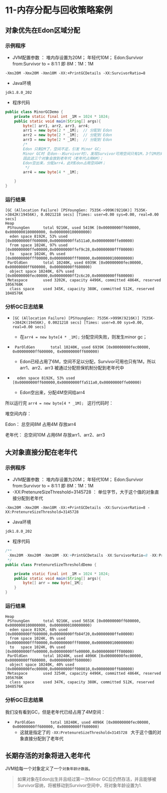 # 11-内存分配与回收策略案例


## 对象优先在Edon区域分配

### 示例程序

- JVM配置参数 ： 堆内存设置为20M； 年轻代10M； Edon:Survivor from:Survivor to = 8:1:1 即 8M：1M：1M

```
-Xms20M -Xmx20M -Xmn10M -XX:+PrintGCDetails -XX:SurvivorRatio=8
```

- Java环境

```
jdk1.8.0_202
```

- 程序代码

```java
public class MinorGCDemo {
    private static final int _1M = 1024 * 1024;
    public static void main(String[] args){
        byte[] arr1, arr2, arr3, arr4;
        arr1 = new byte[2 * _1M];  // 分配到 Edon
        arr2 = new byte[2 * _1M];  // 分配到 Edon
        arr3 = new byte[2 * _1M];  // 分配到 Edon
        /*
        Edon 只剩2M了，空间不足，引发 Minor GC;
        Minor GC时（Edon--》Survivor时），发现Survivor可用空间只有1M，3个2M的对象无法回收；
        因此这三个对象会放到老年代（老年代占用6M）；
        Edon空出来，分配arr4，此时Edon占用空间4M；
         */
        arr4 = new byte[4 * _1M];  

    }
}
```

###  运行结果

```
[GC (Allocation Failure) [PSYoungGen: 7535K->999K(9216K)] 7535K->3842K(19456K), 0.0021218 secs] [Times: user=0.00 sys=0.00, real=0.00 secs] 
Heap
 PSYoungGen      total 9216K, used 5419K [0x00000000ff600000, 0x0000000100000000, 0x0000000100000000)
  eden space 8192K, 53% used [0x00000000ff600000,0x00000000ffa511a0,0x00000000ffe00000)
  from space 1024K, 97% used [0x00000000ffe00000,0x00000000ffef9c28,0x00000000fff00000)
  to   space 1024K, 0% used [0x00000000fff00000,0x00000000fff00000,0x0000000100000000)
 ParOldGen       total 10240K, used 6939K [0x00000000fec00000, 0x00000000ff600000, 0x00000000ff600000)
  object space 10240K, 67% used [0x00000000fec00000,0x00000000ff2c6c20,0x00000000ff600000)
 Metaspace       used 3202K, capacity 4496K, committed 4864K, reserved 1056768K
  class space    used 345K, capacity 388K, committed 512K, reserved 1048576K

```

### 分析GC日志结果

- ```[GC (Allocation Failure) [PSYoungGen: 7535K->999K(9216K)] 7535K->3842K(19456K), 0.0021218 secs] [Times: user=0.00 sys=0.00, real=0.00 secs]```
    
    -  在```arr4 = new byte[4 * _1M];``` 分配空间失败，则发生minor gc；
    
- ``` ParOldGen       total 10240K, used 6939K [0x00000000fec00000, 0x00000000ff600000, 0x00000000ff600000)``` 
    
    - Edon已经占用了6M，空间不足以分配，Survivor可用也只有1M，所以arr1、arr2、arr3 被通过分配担保机制分配到老年代中
    
- ```  eden space 8192K, 53% used [0x00000000ff600000,0x00000000ffa511a0,0x00000000ffe00000)``` 
    - Edon空出来，分配4M空间给arr4
    
    

所以运行完 ```arr4 = new byte[4 * _1M]; ``` 这行代码时：

堆空间内存：

Edon： 总空间8M  占用4M 存放arr4

老年代： 总空间10M  占用6M  存放arr1、arr2、arr3



## 大对象直接分配在老年代


### 示例程序

- JVM配置参数 ： 堆内存设置为20M； 年轻代10M； Edon:Survivor from:Survivor to = 8:1:1 即 8M：1M：1M
- -XX:PretenureSizeThreshold=3145728 ： 单位字节，大于这个值的对象直接分配到老年代

```
-Xms20M -Xmx20M -Xmn10M -XX:+PrintGCDetails -XX:SurvivorRatio=8 -XX:PretenureSizeThreshold=3145728  
```

- Java环境

```
jdk1.8.0_202
```

- 程序代码

```java
/**
 -Xms20M -Xmx20M -Xmn10M -XX:+PrintGCDetails -XX:SurvivorRatio=8 -XX:PretenureSizeThreshold=3145728
 */
public class PretenureSizeThresholdDemo {

    private static final int _1M = 1024 * 1024;
    public static void main(String[] args){
        byte[] arr = new byte[_1M];
    }
}
```

###  运行结果

```
Heap
 PSYoungGen      total 9216K, used 5651K [0x00000000ff600000, 0x0000000100000000, 0x0000000100000000)
  eden space 8192K, 68% used [0x00000000ff600000,0x00000000ffb84f20,0x00000000ffe00000)
  from space 1024K, 0% used [0x00000000fff00000,0x00000000fff00000,0x0000000100000000)
  to   space 1024K, 0% used [0x00000000ffe00000,0x00000000ffe00000,0x00000000fff00000)
 ParOldGen       total 10240K, used 4096K [0x00000000fec00000, 0x00000000ff600000, 0x00000000ff600000)
  object space 10240K, 40% used [0x00000000fec00000,0x00000000ff000010,0x00000000ff600000)
 Metaspace       used 3254K, capacity 4496K, committed 4864K, reserved 1056768K
  class space    used 347K, capacity 388K, committed 512K, reserved 1048576K
```

### 分析GC日志结果

我们没有看到GC，但是老年代已经占用了4M空间：

- ``` ParOldGen       total 10240K, used 4096K [0x00000000fec00000, 0x00000000ff600000, 0x00000000ff600000)```
    - 这就是指定了的 ```-XX:PretenureSizeThreshold=3145728 ``` 大于这个值的对象直接分配到了老年代
    
    
## 长期存活的对象将进入老年代

JVM给每一个对象定义了一个```对象年龄计数器```。

>如果对象在Edon出生并且经过第一次Minor GC后仍然存活，并且能够被Survivor容纳，将被移动到Survivor空间中，将对象年龄设置为1.



